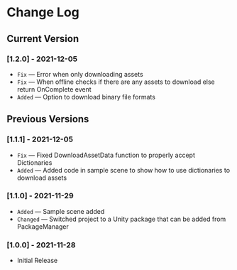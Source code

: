 # Change Log

## Current Version

### [1.2.0] - 2021-12-05

- `Fix` — Error when only downloading assets
- `Fix` — When offline checks if there are any assets to download else return OnComplete event
- `Added` — Option to download binary file formats

## Previous Versions

### [1.1.1] - 2021-12-05

- `Fix` — Fixed DownloadAssetData function to properly accept Dictionaries
- `Added` — Added code in sample scene to show how to use dictionaries to download assets

### [1.1.0] - 2021-11-29

- `Added` — Sample scene added 
- `Changed` — Switched project to a Unity package that can be added from PackageManager 

### [1.0.0] - 2021-11-28

- Initial Release
